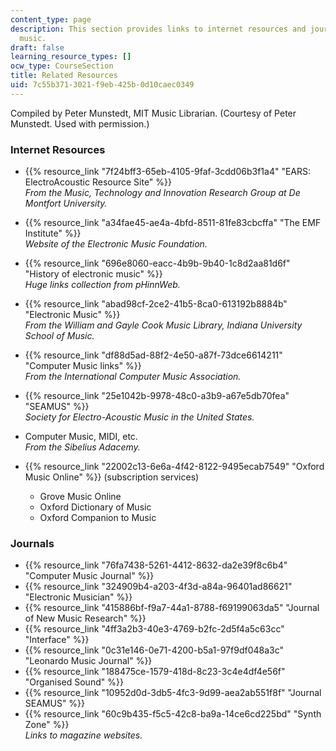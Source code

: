 ```yaml
---
content_type: page
description: This section provides links to internet resources and journals on electronic
  music.
draft: false
learning_resource_types: []
ocw_type: CourseSection
title: Related Resources
uid: 7c55b371-3021-f9eb-425b-0d10caec0349
---
```

Compiled by Peter Munstedt, MIT Music Librarian. (Courtesy of Peter Munstedt. Used with permission.)

### Internet Resources

- {{% resource_link "7f24bff3-65eb-4105-9faf-3cdd06b3f1a4" "EARS: ElectroAcoustic Resource Site" %}}   
    *From the Music, Technology and Innovation Research Group at De Montfort University.*
- {{% resource_link "a34fae45-ae4a-4bfd-8511-81fe83cbcffa" "The EMF Institute" %}}   
    *Website of the Electronic Music Foundation.*
- {{% resource_link "696e8060-eacc-4b9b-9b40-1c8d2aa81d6f" "History of electronic music" %}}   
    *Huge links collection from pHinnWeb.*
- {{% resource_link "abad98cf-2ce2-41b5-8ca0-613192b8884b" "Electronic Music" %}}   
    *From the William and Gayle Cook Music Library, Indiana University School of Music.*
- {{% resource_link "df88d5ad-88f2-4e50-a87f-73dce6614211" "Computer Music links" %}}   
    *From the International Computer Music Association.*
- {{% resource_link "25e1042b-9978-48c0-a3b9-a67e5db70fea" "SEAMUS" %}}   
    *Society for Electro-Acoustic Music in the United States.*
- Computer Music, MIDI, etc.   
    *From the Sibelius Adacemy.*
- {{% resource_link "22002c13-6e6a-4f42-8122-9495ecab7549" "Oxford Music Online" %}} (subscription services)   
      
    - Grove Music Online
    - Oxford Dictionary of Music
    - Oxford Companion to Music

### Journals

- {{% resource_link "76fa7438-5261-4412-8632-da2e39f8c6b4" "Computer Music Journal" %}}
- {{% resource_link "324909b4-a203-4f3d-a84a-96401ad86621" "Electronic Musician" %}}
- {{% resource_link "415886bf-f9a7-44a1-8788-f69199063da5" "Journal of New Music Research" %}}
- {{% resource_link "4ff3a2b3-40e3-4769-b2fc-2d5f4a5c63cc" "Interface" %}}
- {{% resource_link "0c31e146-0e71-4200-b5a1-97f9df048a3c" "Leonardo Music Journal" %}}
- {{% resource_link "188475ce-1579-418d-8c23-3c4e4df4e56f" "Organised Sound" %}}
- {{% resource_link "10952d0d-3db5-4fc3-9d99-aea2ab551f8f" "Journal SEAMUS" %}}
- {{% resource_link "60c9b435-f5c5-42c8-ba9a-14ce6cd225bd" "Synth Zone" %}}   
    *Links to magazine websites.*